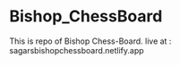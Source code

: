 # Bishop_ChessBoard
This is repo of Bishop Chess-Board.
live at : sagarsbishopchessboard.netlify.app
